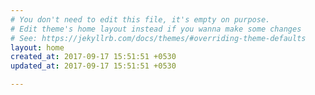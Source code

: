 ```yaml
---
# You don't need to edit this file, it's empty on purpose.
# Edit theme's home layout instead if you wanna make some changes
# See: https://jekyllrb.com/docs/themes/#overriding-theme-defaults
layout: home
created_at: 2017-09-17 15:51:51 +0530
updated_at: 2017-09-17 15:51:51 +0530

---
```

